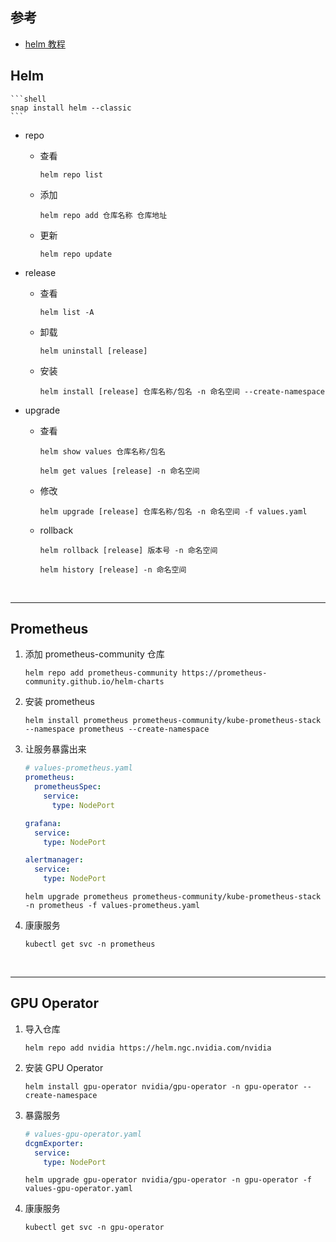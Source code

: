 ## 参考

* [helm 教程](https://helm.sh/zh/docs/intro/using_helm/)

## Helm

    ```shell
    snap install helm --classic
    ```

* repo

    * 查看

        ```shell
        helm repo list
        ```

    * 添加

        ```shell
        helm repo add 仓库名称 仓库地址
        ```

    * 更新

        ```shell
        helm repo update
        ```

* release

    * 查看

        ```shell
        helm list -A
        ```

    * 卸载

        ```shell
        helm uninstall [release]
        ```

    * 安装

        ```shell
        helm install [release] 仓库名称/包名 -n 命名空间 --create-namespace
        ```

* upgrade

    * 查看

        ```shell
        helm show values 仓库名称/包名
        ```

        ```shell
        helm get values [release] -n 命名空间
        ```

    * 修改

        ```shell
        helm upgrade [release] 仓库名称/包名 -n 命名空间 -f values.yaml
        ```

    * rollback
    
        ```shell
        helm rollback [release] 版本号 -n 命名空间
        ```

        ```shell
        helm history [release] -n 命名空间
        ```


<br>

---


## Prometheus

1. 添加 prometheus-community 仓库

    ```shell
    helm repo add prometheus-community https://prometheus-community.github.io/helm-charts
    ```

2. 安装 prometheus

    ```shell
    helm install prometheus prometheus-community/kube-prometheus-stack --namespace prometheus --create-namespace
    ```

3. 让服务暴露出来

    ```yaml
    # values-prometheus.yaml
    prometheus:
      prometheusSpec:
        service:
          type: NodePort

    grafana:
      service:
        type: NodePort

    alertmanager:
      service:
        type: NodePort
    ```

    ```shell
    helm upgrade prometheus prometheus-community/kube-prometheus-stack -n prometheus -f values-prometheus.yaml
    ```

4. 康康服务

    ```shell
    kubectl get svc -n prometheus
    ```

<br>

---

## GPU Operator

1. 导入仓库

    ```shell
    helm repo add nvidia https://helm.ngc.nvidia.com/nvidia
    ```

2. 安装 GPU Operator

    ```shell
    helm install gpu-operator nvidia/gpu-operator -n gpu-operator --create-namespace
    ```

3. 暴露服务

    ```yaml
    # values-gpu-operator.yaml
    dcgmExporter:
      service:
        type: NodePort
    ```

    ```shell
    helm upgrade gpu-operator nvidia/gpu-operator -n gpu-operator -f values-gpu-operator.yaml
    ```

4. 康康服务

    ```shell
    kubectl get svc -n gpu-operator
    ```